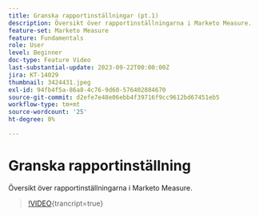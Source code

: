 ```yaml
---
title: Granska rapportinställningar (pt.1)
description: Översikt över rapportinställningarna i Marketo Measure.
feature-set: Marketo Measure
feature: Fundamentals
role: User
level: Beginner
doc-type: Feature Video
last-substantial-update: 2023-09-22T00:00:00Z
jira: KT-14029
thumbnail: 3424431.jpeg
exl-id: 94fb4f5a-86a8-4c76-9d60-576402884670
source-git-commit: d2efe7e48e06ebb4f39716f9cc9612bd67451eb5
workflow-type: tm+mt
source-wordcount: '25'
ht-degree: 0%

---
```


# Granska rapportinställning

Översikt över rapportinställningarna i Marketo Measure.

>[!VIDEO](https://video.tv.adobe.com/v/3424431/?learn=on){trancript=true}
